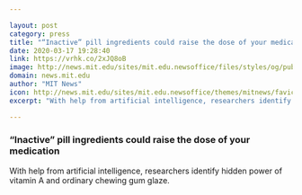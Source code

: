 ```yaml
---

layout: post
category: press
title: "“Inactive” pill ingredients could raise the dose of your medication"
date: 2020-03-17 19:28:40
link: https://vrhk.co/2xJQ8oB
image: http://news.mit.edu/sites/mit.edu.newsoffice/files/styles/og/public/images/2020/inactive-pill-ingredients-effects.png
domain: news.mit.edu
author: "MIT News"
icon: http://news.mit.edu/sites/mit.edu.newsoffice/themes/mitnews/favicon.ico
excerpt: "With help from artificial intelligence, researchers identify hidden power of vitamin A and ordinary chewing gum glaze."

---
```


### “Inactive” pill ingredients could raise the dose of your medication

With help from artificial intelligence, researchers identify hidden power of vitamin A and ordinary chewing gum glaze.